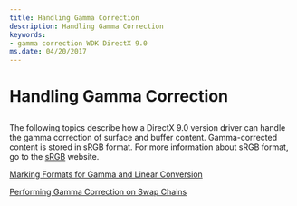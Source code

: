 ```yaml
---
title: Handling Gamma Correction
description: Handling Gamma Correction
keywords:
- gamma correction WDK DirectX 9.0
ms.date: 04/20/2017
---
```


# Handling Gamma Correction


## <span id="ddk_handling_gamma_correction_gg"></span><span id="DDK_HANDLING_GAMMA_CORRECTION_GG"></span>


The following topics describe how a DirectX 9.0 version driver can handle the gamma correction of surface and buffer content. Gamma-corrected content is stored in sRGB format. For more information about sRGB format, go to the [sRGB](https://go.microsoft.com/fwlink/p/?linkid=10112) website.

[Marking Formats for Gamma and Linear Conversion](marking-formats-for-gamma-and-linear-conversion.md)

[Performing Gamma Correction on Swap Chains](performing-gamma-correction-on-swap-chains.md)

 

 





